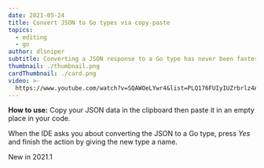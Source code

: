 ```yaml
---
date: 2021-05-24
title: Convert JSON to Go types via copy-paste
topics:
  - editing
  - go
author: dlsniper
subtitle: Converting a JSON response to a Go type has never been faster than this
thumbnail: ./thumbnail.png
cardThumbnail: ./card.png
video: >-
  https://www.youtube.com/watch?v=SQAWOeLYwr4&list=PLQ176FUIyIUZrbrlz4AY1V8VzBJKZyVlW&index=24
---
```

**How to use:**
Copy your JSON data in the clipboard then paste it in an empty
place in your code.

When the IDE asks you about converting the JSON to a Go type, press
*Yes* and finish the action by giving the new type a name.

<span class="tag is-rounded">New in 2021.1</span>
